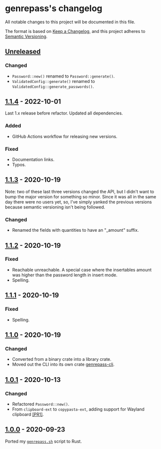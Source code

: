 # genrepass's changelog

All notable changes to this project will be documented in this file.

The format is based on [Keep a Changelog](https://keepachangelog.com/en/1.0.0/),
and this project adheres to [Semantic Versioning](https://semver.org/spec/v2.0.0.html).

## [Unreleased]

### Changed

- `Password::new()` renamed to `Password::generate()`.
- `ValidatedConfig::generate()` renamed to `ValidatedConfig::generate_passwords()`.

## [1.1.4] - 2022-10-01
<!--BEGIN=1.1.4-->
Last 1.x release before refactor. Updated all dependencies.

### Added

- GitHub Actions workflow for releasing new versions.

### Fixed

- Documentation links.
- Typos.
<!--END=1.1.4-->
## [1.1.3] - 2020-10-19

Note: two of these last three versions changed the API,
but I didn't want to bump the major version for something so minor.
Since it was all in the same day there were no users yet,
so, I've simply yanked the previous versions because semantic versioning isn't being followed.

### Changed

- Renamed the fields with quantities to have an "_amount" suffix.

## [1.1.2] - 2020-10-19

### Fixed

- Reachable unreachable. A special case where the insertables amount was higher than the password length in insert mode.
- Spelling.

## [1.1.1] - 2020-10-19

### Fixed

- Spelling.

## [1.1.0] - 2020-10-19

### Changed

- Converted from a binary crate into a library crate.
- Moved out the CLI into its own crate [genrepass-cli](https://github.com/AlexChaplinBraz/genrepass-cli).

## [1.0.1] - 2020-10-13

### Changed

- Refactored `Password::new()`.
- From `clipboard-ext` to `copypasta-ext`, adding support for Wayland clipboard
  [[PR1]](https://github.com/AlexChaplinBraz/genrepass/pull/1).

## [1.0.0] - 2020-09-23

Ported my [`genrepass.sh`](https://github.com/AlexChaplinBraz/shell-scripts/tree/master/genrepass) script to Rust.

[Unreleased]: https://github.com/AlexChaplinBraz/genrepass/compare/1.1.4...HEAD
[1.1.4]: https://github.com/AlexChaplinBraz/genrepass/compare/ccf3e03...1.1.4
[1.1.3]: https://github.com/AlexChaplinBraz/genrepass/compare/31f67db...ccf3e03
[1.1.2]: https://github.com/AlexChaplinBraz/genrepass/compare/dfc17bd...31f67db
[1.1.1]: https://github.com/AlexChaplinBraz/genrepass/compare/3d8fd4e...dfc17bd
[1.1.0]: https://github.com/AlexChaplinBraz/genrepass/compare/bdbd989...3d8fd4e
[1.0.1]: https://github.com/AlexChaplinBraz/genrepass/compare/8908ce4...bdbd989
[1.0.0]: https://github.com/AlexChaplinBraz/genrepass/tree/8908ce4
